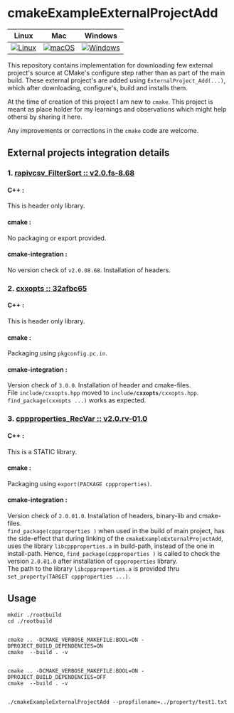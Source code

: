 cmakeExampleExternalProjectAdd
==============================

| **Linux** | **Mac** | **Windows** |
|-----------|---------|-------------|
| [![Linux](https://github.com/panchaBhuta/cmakeExampleExternalProjectAdd/workflows/Linux/badge.svg)](https://github.com/panchaBhuta/cmakeExampleExternalProjectAdd/actions?query=workflow%3ALinux) | [![macOS](https://github.com/panchaBhuta/cmakeExampleExternalProjectAdd/workflows/macOS/badge.svg)](https://github.com/panchaBhuta/cmakeExampleExternalProjectAdd/actions?query=workflow%3AmacOS) | [![Windows](https://github.com/panchaBhuta/cmakeExampleExternalProjectAdd/workflows/Windows/badge.svg)](https://github.com/panchaBhuta/cmakeExampleExternalProjectAdd/actions?query=workflow%3AWindows) |

This repository contains implementation for downloading few external project's source at CMake's configure step rather than as part of the main build. These external project's are added using `ExternalProject_Add(...)`, which after downloading, configure's, build and installs them.

At the time of creation of this project I am new to `cmake`. This project is meant as place holder for my learnings and observations which might help othersi by sharing it here.

Any improvements or corrections in the `cmake` code are welcome.

External projects integration details
-------------------------------------
### 1.  [rapivcsv_FilterSort :: v2.0.fs-8.68](https://github.com/panchaBhuta/rapivcsv_FilterSort/tree/v2.0.fs-8.68)
#### C++     :
This is header only library.

#### cmake   :
No packaging or export provided.

#### cmake-integration   :
No version check of `v2.0.08.68`. Installation of headers.


### 2.  [cxxopts :: 32afbc65](https://github.com/jarro2783/cxxopts/tree/32afbc65263e42fa089f473d5a6131983d9b7200)
#### C++     :
This is header only library.

#### cmake   :
Packaging using `pkgconfig.pc.in`.

#### cmake-integration   :
Version check of `3.0.0`. Installation of header and cmake-files.  
File `include/cxxopts.hpp` moved to `include/`**`cxxopts`**`/cxxopts.hpp`.  
`find_package(cxxopts ...)` works as expected.


### 3.  [cppproperties_RecVar :: v2.0.rv-01.0](https://github.com/panchaBhuta/cpp-properties_RecVar/tree/v2.0.rv-01.0)
#### C++     :
This is a STATIC library.

#### cmake   :
Packaging using `export(PACKAGE cppproperties)`.

#### cmake-integration   :
Version check of `2.0.01.0`. Installation of headers, binary-lib and cmake-files.  
`find_package(cppproperties )` when used in the build of main project, has the side-effect that during linking of the `cmakeExampleExternalProjectAdd`, uses the library `libcppproperties.a` in build-path, instead of the one in install-path. Hence, `find_package(cppproperties )` is called to check the version `2.0.01.0` after installation of `cppproperties` library.  
The path to the library `libcppproperties.a` is provided thru `set_property(TARGET cppproperties ...)`.


Usage
-----

```command
mkdir ./rootbuild
cd ./rootbuild


cmake .. -DCMAKE_VERBOSE_MAKEFILE:BOOL=ON -DPROJECT_BUILD_DEPENDENCIES=ON
cmake  --build . -v


cmake .. -DCMAKE_VERBOSE_MAKEFILE:BOOL=ON -DPROJECT_BUILD_DEPENDENCIES=OFF
cmake  --build . -v


./cmakeExampleExternalProjectAdd --propfilename=../property/test1.txt

```